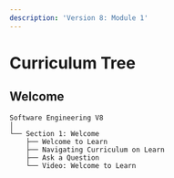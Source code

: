 ```yaml
---
description: 'Version 8: Module 1'
---
```


# Curriculum Tree

## Welcome

```markup
Software Engineering V8
│
└── Section 1: Welcome
    ├── Welcome to Learn
    ├── Navigating Curriculum on Learn
    ├── Ask a Question
    └── Video: Welcome to Learn
```

